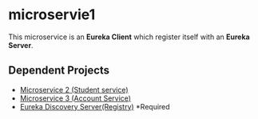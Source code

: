 # microservie1

This microservice is an <b>Eureka Client</b> which register itself with an <b>Eureka Server</b>.

<h2>Dependent Projects</h2>
<ul>
  <li><a href="https://github.com/RajiniMohanram/microservice2">Microservice 2 (Student service)</a></li>
  <li><a href="https://github.com/RajiniMohanram/microservice3">Microservice 3 (Account Service)</a></li>
  <li>
    <a href="https://github.com/RajiniMohanram/microservice-eureka-server">Eureka Discovery Server(Registry)</a>
    *Required
  </li>
</ul>
